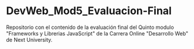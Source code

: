 # DevWeb_Mod5_Evaluacion-Final
Repositorio con el contenido de la evaluación final del Quinto modulo "Frameworks y Librerias JavaScript" de la Carrera Online "Desarrollo Web" de Next University.
